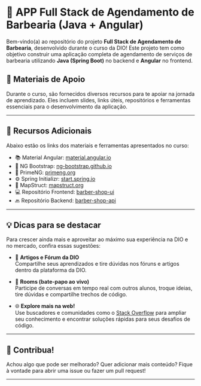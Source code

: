 # 💈 APP Full Stack de Agendamento de Barbearia (Java + Angular)

Bem-vindo(a) ao repositório do projeto **Full Stack de Agendamento de Barbearia**, desenvolvido durante o curso da DIO! Este projeto tem como objetivo construir uma aplicação completa de agendamento de serviços de barbearia utilizando **Java (Spring Boot)** no backend e **Angular** no frontend.

## 🧰 Materiais de Apoio

Durante o curso, são fornecidos diversos recursos para te apoiar na jornada de aprendizado. Eles incluem slides, links úteis, repositórios e ferramentas essenciais para o desenvolvimento da aplicação.

---

## 🚀 Recursos Adicionais

Abaixo estão os links dos materiais e ferramentas apresentados no curso:

- 📚 Material Angular: [material.angular.io](https://material.angular.io)
- 🧩 NG Bootstrap: [ng-bootstrap.github.io](https://ng-bootstrap.github.io/#/home)
- 🎨 PrimeNG: [primeng.org](https://primeng.org)
- ⚙️ Spring Initializr: [start.spring.io](https://start.spring.io)
- 🔄 MapStruct: [mapstruct.org](https://mapstruct.org)
- 💻 Repositório Frontend: [barber-shop-ui](https://github.com/digitalinnovationone/barber-shop-ui)
- 🔙 Repositório Backend: [barber-shop-api](https://github.com/digitalinnovationone/barber-shop-api)

---

## 💡 Dicas para se destacar

Para crescer ainda mais e aproveitar ao máximo sua experiência na DIO e no mercado, confira essas sugestões:

- 📝 **Artigos e Fórum da DIO**  
  Compartilhe seus aprendizados e tire dúvidas nos fóruns e artigos dentro da plataforma da DIO.

- 💬 **Rooms (bate-papo ao vivo)**  
  Participe de conversas em tempo real com outros alunos, troque ideias, tire dúvidas e compartilhe trechos de código.

- 🌐 **Explore mais na web!**  
  Use buscadores e comunidades como o [Stack Overflow](https://stackoverflow.com) para ampliar seu conhecimento e encontrar soluções rápidas para seus desafios de código.

---

## 🤝 Contribua!

Achou algo que pode ser melhorado? Quer adicionar mais conteúdo? Fique à vontade para abrir uma issue ou fazer um pull request!

---

